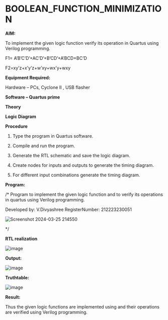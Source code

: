 # BOOLEAN_FUNCTION_MINIMIZATION

**AIM:**

To implement the given logic function verify its operation in Quartus using Verilog programming.

F1= A’B’C’D’+AC’D’+B’CD’+A’BCD+BC’D 

F2=xy’z+x’y’z+w’xy+wx’y+wxy

**Equipment Required:**

Hardware – PCs, Cyclone II , USB flasher

**Software – Quartus prime**

**Theory**

**Logic Diagram**

**Procedure**

1.	Type the program in Quartus software.

2.	Compile and run the program.

3.	Generate the RTL schematic and save the logic diagram.

4.	Create nodes for inputs and outputs to generate the timing diagram.

5.	For different input combinations generate the timing diagram.


**Program:**

/* Program to implement the given logic function and to verify its operations in quartus using Verilog programming. 

Developed by: V.Divyashree
RegisterNumber: 212223230051

![Screenshot 2024-03-25 214550](https://github.com/divya280/BOOLEAN_FUNCTION_MINIMIZATION/assets/82276099/6564ca84-c702-4e80-bf92-d104ce95b0dd)

*/


**RTL realization**

![image](https://github.com/divya280/BOOLEAN_FUNCTION_MINIMIZATION/assets/82276099/8a831353-1029-45a6-bc07-6983622bef52)


**Output:**

![image](https://github.com/divya280/BOOLEAN_FUNCTION_MINIMIZATION/assets/82276099/b015e1c7-bff7-42ba-b607-76ee60fe2142)

**Truthtable:**

![image](https://github.com/divya280/BOOLEAN_FUNCTION_MINIMIZATION/assets/82276099/e3b7bfdd-76b7-411e-9b14-4b18c9439cb5)


**Result:**

Thus the given logic functions are implemented using and their operations are verified using Verilog programming.

